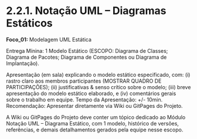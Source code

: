 # 2.2.1. Notação UML – Diagramas Estáticos

**Foco_01:** Modelagem UML Estática

Entrega Mínina: 1 Modelo Estático (ESCOPO: Diagrama de Classes; Diagrama de Pacotes; Diagrama de Componentes ou Diagrama de Implantação).

Apresentação (em sala) explicando o modelo estático especificado, com: (i) rastro claro aos membros participantes (MOSTRAR QUADRO DE PARTICIPAÇÕES); (ii) justificativas & senso crítico sobre o modelo; (iii) breve apresentação do modelo estático elaborado, e (iv) comentários gerais sobre o trabalho em equipe. Tempo da Apresentação: +/- 10min. Recomendação: Apresentar diretamente via Wiki ou GitPages do Projeto.

A Wiki ou GitPages do Projeto deve conter um tópico dedicado ao Módulo Notação UML – Diagrama Estático, com 1 modelo, histórico de versões, referências, e demais detalhamentos gerados pela equipe nesse escopo.

